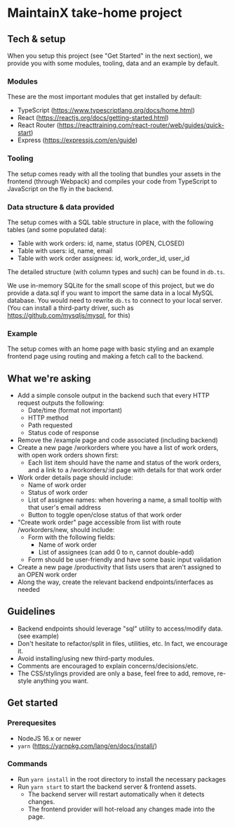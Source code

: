# MaintainX take-home project

## Tech & setup

When you setup this project (see "Get Started" in the next section), we provide you with some modules, tooling, data and an example by default.

### Modules

These are the most important modules that get installed by default:

- TypeScript (https://www.typescriptlang.org/docs/home.html)
- React (https://reactjs.org/docs/getting-started.html)
- React Router (https://reacttraining.com/react-router/web/guides/quick-start)
- Express (https://expressjs.com/en/guide)

### Tooling

The setup comes ready with all the tooling that bundles your assets in the frontend (through Webpack) and compiles your code from TypeScript to JavaScript on the fly in the backend.

### Data structure & data provided

The setup comes with a SQL table structure in place, with the following tables (and some populated data):

- Table with work orders: id, name, status (OPEN, CLOSED)
- Table with users: id, name, email
- Table with work order assignees: id, work_order_id, user_id

The detailed structure (with column types and such) can be found in `db.ts`.

We use in-memory SQLite for the small scope of this project, but we do provide a data.sql if you want to import the same data in a local MySQL database. You would need to rewrite `db.ts` to connect to your local server. (You can install a third-party driver, such as https://github.com/mysqljs/mysql, for this)

### Example

The setup comes with an home page with basic styling and an example frontend page using routing and making a fetch call to the backend.

## What we're asking

- Add a simple console output in the backend such that every HTTP request outputs the following:
  - Date/time (format not important)
  - HTTP method
  - Path requested
  - Status code of response
- Remove the /example page and code associated (including backend)
- Create a new page /workorders where you have a list of work orders, with open work orders shown first:
  - Each list item should have the name and status of the work orders, and a link to a /workorders/:id page with details for that work order
- Work order details page should include:
  - Name of work order
  - Status of work order
  - List of assignee names: when hovering a name, a small tooltip with that user's email address
  - Button to toggle open/close status of that work order
- "Create work order" page accessible from list with route /workorders/new, should include:
  - Form with the following fields:
    - Name of work order
    - List of assignees (can add 0 to n, cannot double-add)
  - Form should be user-friendly and have some basic input validation
- Create a new page /productivity that lists users that aren't assigned to an OPEN work order
- Along the way, create the relevant backend endpoints/interfaces as needed

## Guidelines

- Backend endpoints should leverage "sql" utility to access/modify data. (see example)
- Don't hesitate to refactor/split in files, utilities, etc. In fact, we encourage it.
- Avoid installing/using new third-party modules.
- Comments are encouraged to explain concerns/decisions/etc.
- The CSS/stylings provided are only a base, feel free to add, remove, re-style anything you want.

## Get started

### Prerequesites

- NodeJS 16.x or newer
- `yarn` (https://yarnpkg.com/lang/en/docs/install/)

### Commands

- Run `yarn install` in the root directory to install the necessary packages
- Run `yarn start` to start the backend server & frontend assets.
  - The backend server will restart automatically when it detects changes.
  - The frontend provider will hot-reload any changes made into the page.

